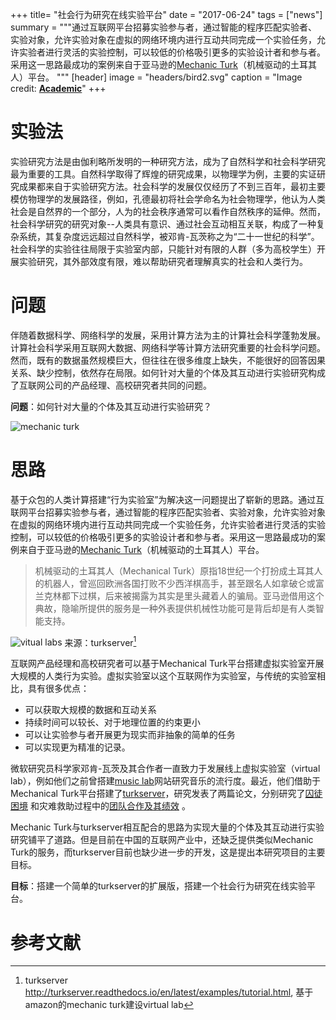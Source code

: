 +++
title= "社会行为研究在线实验平台"
date = "2017-06-24"
tags = ["news"]
summary = """通过互联网平台招募实验参与者，通过智能的程序匹配实验者、实验对象，允许实验对象在虚拟的网络环境内进行互动共同完成一个实验任务，允许实验者进行灵活的实验控制，可以较低的价格吸引更多的实验设计者和参与者。采用这一思路最成功的案例来自于亚马逊的[Mechanic Turk](https://www.mturk.com/mturk/welcome)（机械驱动的土耳其人）平台。
"""
[header]
image = "headers/bird2.svg"
caption = "Image credit: [**Academic**](https://github.com/gcushen/hugo-academic/)"
+++

# 实验法

实验研究方法是由伽利略所发明的一种研究方法，成为了自然科学和社会科学研究最为重要的工具。自然科学取得了辉煌的研究成果，以物理学为例，主要的实证研究成果都来自于实验研究方法。社会科学的发展仅仅经历了不到三百年，最初主要模仿物理学的发展路径，例如，孔德最初将社会学命名为社会物理学，他认为人类社会是自然界的一个部分，人为的社会秩序通常可以看作自然秩序的延伸。然而，社会科学研究的研究对象--人类具有意识、通过社会互动相互关联，构成了一种复杂系统，其复杂度远远超过自然科学，被邓肯-瓦茨称之为“二十一世纪的科学”。社会科学的实验往往局限于实验室内部，只能针对有限的人群（多为高校学生）开展实验研究，其外部效度有限，难以帮助研究者理解真实的社会和人类行为。

# 问题

伴随着数据科学、网络科学的发展，采用计算方法为主的计算社会科学蓬勃发展。计算社会科学采用互联网大数据、网络科学等计算方法研究重要的社会科学问题。然而，既有的数据虽然规模巨大，但往往在很多维度上缺失，不能很好的回答因果关系、缺少控制，依然存在局限。如何针对大量的个体及其互动进行实验研究构成了互联网公司的产品经理、高校研究者共同的问题。

**问题**：如何针对大量的个体及其互动进行实验研究？

![mechanic turk](http://oaf2qt3yk.bkt.clouddn.com/da38e18664ffdc32018e1a96f84a1099.png)

# 思路

基于众包的人类计算搭建“行为实验室”为解决这一问题提出了崭新的思路。通过互联网平台招募实验参与者，通过智能的程序匹配实验者、实验对象，允许实验对象在虚拟的网络环境内进行互动共同完成一个实验任务，允许实验者进行灵活的实验控制，可以较低的价格吸引更多的实验设计者和参与者。采用这一思路最成功的案例来自于亚马逊的[Mechanic Turk](https://www.mturk.com/mturk/welcome)（机械驱动的土耳其人）平台。

> 机械驱动的土耳其人（Mechanical Turk）原指18世纪一个打扮成土耳其人的机器人，曾巡回欧洲各国打败不少西洋棋高手，甚至跟名人如拿破仑或富兰克林都下过棋，后来被揭露为其实是里头藏着人的骗局。亚马逊借用这个典故，隐喻所提供的服务是一种外表提供机械性功能可是背后却是有人类智能支持。


![vitual labs](http://oaf2qt3yk.bkt.clouddn.com/144732ecfc771f5c53b0722cf09476cc.png)
来源：turkserver[^turkserver]

互联网产品经理和高校研究者可以基于Mechanical Turk平台搭建虚拟实验室开展大规模的人类行为实验。虚拟实验室以这个互联网作为实验室，与传统的实验室相比，具有很多优点：

- 可以获取大规模的数据和互动关系
- 持续时间可以较长、对于地理位置的约束更小
- 可以让实验参与者开展更为现实而非抽象的简单的任务
- 可以实现更为精准的记录。

微软研究员科学家邓肯-瓦茨及其合作者一直致力于发展线上虚拟实验室（virtual lab），例如他们之前曾搭建[music lab](http://www.princeton.edu/~mjs3/musiclab.shtml)网站研究音乐的流行度。最近，他们借助于Mechanical Turk平台搭建了[turkserver](http://turkserver.readthedocs.io/en/latest/examples/tutorial.html)，研究发表了两篇论文，分别研究了[囚徒困境](https://www.nature.com/articles/ncomms13800) 和灾难救助过程中的[团队合作及其绩效](http://journals.plos.org/plosone/article?id=10.1371/journal.pone.0153048) 。


[^turkserver]: turkserver http://turkserver.readthedocs.io/en/latest/examples/tutorial.html, 基于amazon的mechanic turk建设virtual lab



Mechanic Turk与turkserver相互配合的思路为实现大量的个体及其互动进行实验研究铺平了道路。但是目前在中国的互联网产业中，还缺乏提供类似Mechanic Turk的服务，而turkserver目前也缺少进一步的开发，这是提出本研究项目的主要目标。

**目标**：搭建一个简单的turkserver的扩展版，搭建一个社会行为研究在线实验平台。




# 参考文献
